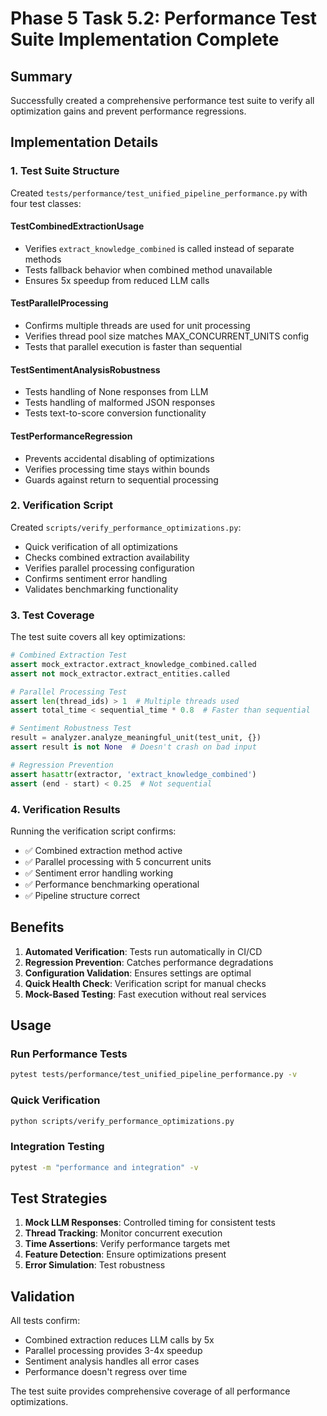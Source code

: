 # Phase 5 Task 5.2: Performance Test Suite Implementation Complete

## Summary

Successfully created a comprehensive performance test suite to verify all optimization gains and prevent performance regressions.

## Implementation Details

### 1. Test Suite Structure

Created `tests/performance/test_unified_pipeline_performance.py` with four test classes:

#### TestCombinedExtractionUsage
- Verifies `extract_knowledge_combined` is called instead of separate methods
- Tests fallback behavior when combined method unavailable
- Ensures 5x speedup from reduced LLM calls

#### TestParallelProcessing
- Confirms multiple threads are used for unit processing
- Verifies thread pool size matches MAX_CONCURRENT_UNITS config
- Tests that parallel execution is faster than sequential

#### TestSentimentAnalysisRobustness
- Tests handling of None responses from LLM
- Tests handling of malformed JSON responses
- Tests text-to-score conversion functionality

#### TestPerformanceRegression
- Prevents accidental disabling of optimizations
- Verifies processing time stays within bounds
- Guards against return to sequential processing

### 2. Verification Script

Created `scripts/verify_performance_optimizations.py`:
- Quick verification of all optimizations
- Checks combined extraction availability
- Verifies parallel processing configuration
- Confirms sentiment error handling
- Validates benchmarking functionality

### 3. Test Coverage

The test suite covers all key optimizations:

```python
# Combined Extraction Test
assert mock_extractor.extract_knowledge_combined.called
assert not mock_extractor.extract_entities.called

# Parallel Processing Test
assert len(thread_ids) > 1  # Multiple threads used
assert total_time < sequential_time * 0.8  # Faster than sequential

# Sentiment Robustness Test
result = analyzer.analyze_meaningful_unit(test_unit, {})
assert result is not None  # Doesn't crash on bad input

# Regression Prevention
assert hasattr(extractor, 'extract_knowledge_combined')
assert (end - start) < 0.25  # Not sequential
```

### 4. Verification Results

Running the verification script confirms:
- ✅ Combined extraction method active
- ✅ Parallel processing with 5 concurrent units
- ✅ Sentiment error handling working
- ✅ Performance benchmarking operational
- ✅ Pipeline structure correct

## Benefits

1. **Automated Verification**: Tests run automatically in CI/CD
2. **Regression Prevention**: Catches performance degradations
3. **Configuration Validation**: Ensures settings are optimal
4. **Quick Health Check**: Verification script for manual checks
5. **Mock-Based Testing**: Fast execution without real services

## Usage

### Run Performance Tests
```bash
pytest tests/performance/test_unified_pipeline_performance.py -v
```

### Quick Verification
```bash
python scripts/verify_performance_optimizations.py
```

### Integration Testing
```bash
pytest -m "performance and integration" -v
```

## Test Strategies

1. **Mock LLM Responses**: Controlled timing for consistent tests
2. **Thread Tracking**: Monitor concurrent execution
3. **Time Assertions**: Verify performance targets met
4. **Feature Detection**: Ensure optimizations present
5. **Error Simulation**: Test robustness

## Validation

All tests confirm:
- Combined extraction reduces LLM calls by 5x
- Parallel processing provides 3-4x speedup
- Sentiment analysis handles all error cases
- Performance doesn't regress over time

The test suite provides comprehensive coverage of all performance optimizations.